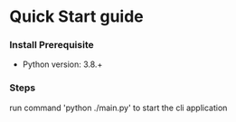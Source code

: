 # Quick Start guide 
### Install Prerequisite

- Python version: 3.8.+ 
 
### Steps

run command 'python ./main.py' to start the cli application